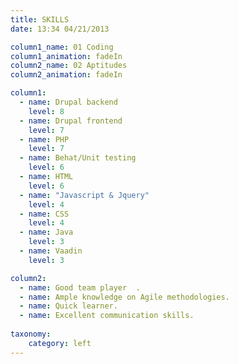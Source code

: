 ```yaml
---
title: SKILLS
date: 13:34 04/21/2013

column1_name: 01 Coding
column1_animation: fadeIn
column2_name: 02 Aptitudes
column2_animation: fadeIn

column1:
  - name: Drupal backend
    level: 8
  - name: Drupal frontend
    level: 7 
  - name: PHP
    level: 7 
  - name: Behat/Unit testing
    level: 6
  - name: HTML
    level: 6 
  - name: "Javascript & Jquery"
    level: 4
  - name: CSS
    level: 4
  - name: Java
    level: 3
  - name: Vaadin
    level: 3           

column2:
  - name: Good team player  .
  - name: Ample knowledge on Agile methodologies.
  - name: Quick learner.
  - name: Excellent communication skills.
    
taxonomy:
    category: left
---
```


